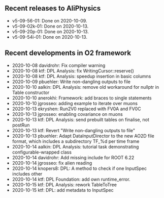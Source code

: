 ## Recent releases to AliPhysics
- v5-09-56-01: Done on 2020-10-09.
- v5-09-02k-01: Done on 2020-10-13.
- v5-09-20p-01: Done on 2020-10-13.
- v5-09-54i-01: Done on 2020-10-13.
## Recent developments in O2 framework
- 2020-10-08 davidrohr: Fix compiler warning
- 2020-10-08 ktf: DPL Analysis: fix WritingCursor::reserve()
- 2020-10-08 ktf: DPL Analysis: speedup insertion in basic columns
- 2020-10-09 pbuehler: Write non-dangling outputs to file
- 2020-10-10 aalkin: DPL Analysis: remove old workaround for nullptr in Table constructor
- 2020-10-10 anerokhi: Framework: add braces to single statements
- 2020-10-10 jgrosseo: adding example to iterate over muons
- 2020-10-13 ekryshen: Run2V0 replaced with FV0A and FV0C
- 2020-10-13 jgrosseo: enabling covariance on muons
- 2020-10-13 ktf: DPL Analysis: send prebuilt tables on finalise, not postRun
- 2020-10-13 ktf: Revert "Write non-dangling outputs to file"
- 2020-10-13 pbuehler: Adapt DataInputDirector to the new AO2D file format, which includes a subdirectory TF_%d per time frame
- 2020-10-14 aalkin: DPL Analysis: tutorial task demonstrating configurable-wrapped class
- 2020-10-14 davidrohr: Add missing include for ROOT 6.22
- 2020-10-14 jgrosseo: fix alien reading
- 2020-10-14 knopers8: DPL: A method to check if one InputSpec includes other
- 2020-10-14 ktf: DPL Foundation: add own runtime_error.
- 2020-10-15 ktf: DPL Analysis: rework TableToTree
- 2020-10-15 ktf: DPL: add metadata to InputSpec
